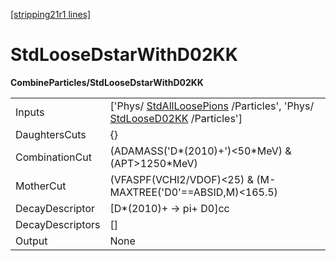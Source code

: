 [[stripping21r1 lines]](./stripping21r1-commonparticles)

# StdLooseDstarWithD02KK

**CombineParticles/StdLooseDstarWithD02KK**

|                  |                                                                                                                                                |
|------------------|------------------------------------------------------------------------------------------------------------------------------------------------|
| Inputs           | ['Phys/ [StdAllLoosePions](./stripping21r1-stdallloosepions) /Particles', 'Phys/ [StdLooseD02KK](./stripping21r1-stdloosed02kk) /Particles'] |
| DaughtersCuts    | {}                                                                                                                                             |
| CombinationCut   | (ADAMASS('D\*(2010)+')\<50\*MeV) & (APT\>1250\*MeV)                                                                                            |
| MotherCut        | (VFASPF(VCHI2/VDOF)\<25) & (M-MAXTREE('D0'==ABSID,M)\<165.5)                                                                                   |
| DecayDescriptor  | [D\*(2010)+ -\> pi+ D0]cc                                                                                                                    |
| DecayDescriptors | []                                                                                                                                           |
| Output           | None                                                                                                                                           |
